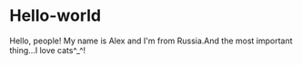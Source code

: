 # Hello-world
Hello, people!
My name is Alex and I'm from Russia.And the most important thing...I love cats^_^!
